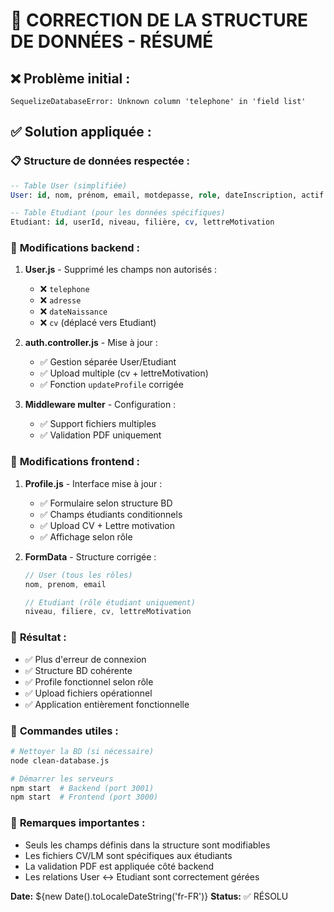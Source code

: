 # 🔧 CORRECTION DE LA STRUCTURE DE DONNÉES - RÉSUMÉ

## ❌ **Problème initial :**
```
SequelizeDatabaseError: Unknown column 'telephone' in 'field list'
```

## ✅ **Solution appliquée :**

### 📋 **Structure de données respectée :**
```sql
-- Table User (simplifiée)
User: id, nom, prénom, email, motdepasse, role, dateInscription, actif

-- Table Etudiant (pour les données spécifiques)  
Etudiant: id, userId, niveau, filière, cv, lettreMotivation
```

### 🔧 **Modifications backend :**

1. **User.js** - Supprimé les champs non autorisés :
   - ❌ `telephone`
   - ❌ `adresse` 
   - ❌ `dateNaissance`
   - ❌ `cv` (déplacé vers Etudiant)

2. **auth.controller.js** - Mise à jour :
   - ✅ Gestion séparée User/Etudiant
   - ✅ Upload multiple (cv + lettreMotivation)
   - ✅ Fonction `updateProfile` corrigée

3. **Middleware multer** - Configuration :
   - ✅ Support fichiers multiples
   - ✅ Validation PDF uniquement

### 🎨 **Modifications frontend :**

1. **Profile.js** - Interface mise à jour :
   - ✅ Formulaire selon structure BD
   - ✅ Champs étudiants conditionnels
   - ✅ Upload CV + Lettre motivation
   - ✅ Affichage selon rôle

2. **FormData** - Structure corrigée :
   ```javascript
   // User (tous les rôles)
   nom, prenom, email
   
   // Etudiant (rôle étudiant uniquement)
   niveau, filiere, cv, lettreMotivation
   ```

### 🎯 **Résultat :**
- ✅ Plus d'erreur de connexion
- ✅ Structure BD cohérente  
- ✅ Profile fonctionnel selon rôle
- ✅ Upload fichiers opérationnel
- ✅ Application entièrement fonctionnelle

### 🚀 **Commandes utiles :**
```bash
# Nettoyer la BD (si nécessaire)
node clean-database.js

# Démarrer les serveurs
npm start  # Backend (port 3001)
npm start  # Frontend (port 3000)
```

### 📝 **Remarques importantes :**
- Seuls les champs définis dans la structure sont modifiables
- Les fichiers CV/LM sont spécifiques aux étudiants
- La validation PDF est appliquée côté backend
- Les relations User ↔ Etudiant sont correctement gérées

**Date:** ${new Date().toLocaleDateString('fr-FR')}
**Status:** ✅ RÉSOLU
